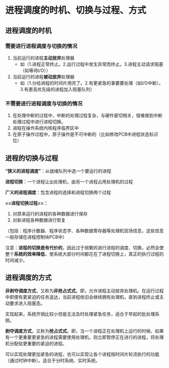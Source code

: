 # 进程调度的时机、切换与过程、方式

## 进程调度的时机

### 需要进行进程调度与切换的情况

1. 当前运行的进程**主动放弃**处理器
   - 如（1.进程正常终止。2.运行过程中发生异常而终止。3.进程主动请求阻塞（如等待I/O））
2. 当前运行的进程**被动放弃**处理器
   - 如（1.分给进程的时间片用完了。2.有更紧急的事要要处理（如I/O中断）。3.有更高优先级的进程加入阻塞队列）



### 不需要进行进程调度与切换的情况

1. 在处理中断的过程中，中断的处理过程复杂，与硬件密切相关，很难做到中断处理过程中进行进程切换。
2. 进程在操作系统内核程序临界区中
3. 在原子操作过程中，原子操作是不可中断的（比如修改PCB中进程状态标识位）



## 进程的切换与过程

**“狭义的进程调度”**：从就绪队列中选一个要运行的进程

**进程切换**：一个进程让出处理机，由另一个进程占用处理机的过程

**广义的进程调度**：包含进程的选择和进程切换两个过程



**==进程切换过程==：**

1. 对原来运行的进程的各种数据进行保存
2. 对新进程各种数据进行恢复

（包括：程序计数器、程序状态字、各种数据寄存器等处理机现场信息，这些信息一般存储在进程控制块PCB中）



注意：**进程的切换是有代价的**，因此过于频繁的进行进程的调度、切换，必然会使整个**系统的效率降低**，使系统大部分时间都花在了进程切换上，真正的执行过程的时间减少。

## 进程调度的方式

**非剥夺调度方式**，又称为**非抢占式式**。即，允许进程主动放弃处理机。在运行过程中即便有更紧迫的任务送达，当前进程依旧会继续拥有处理机，直到进程终止或主动要求进入阻塞态。



实现起来，系统开销比较小但是无法及时处理紧急任务，适合于早起的批处理系统。



**剥夺调度方式**，又称为**抢占式式**。即，当一个进程正在处理机上运行的时候，如果有一个更重要更紧急的进程需要使用处理机，则立即暂停正在进行的进程，将处理机分配给更重要的紧迫的进程。



可以实现处理更加紧急的进程，也可以实现让各个进程按时间片轮流执行的功能（通过时钟中断）。适合于分时系统、实时系统。